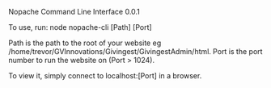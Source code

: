 Nopache Command Line Interface
0.0.1

To use, run:
node nopache-cli [Path] [Port]

Path is the path to the root of your website eg /home/trevor/GVInnovations/Givingest/GivingestAdmin/html.
Port is the port number to run the website on (Port > 1024).

To view it, simply connect to localhost:[Port] in a browser.
